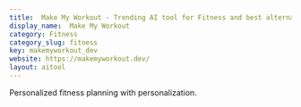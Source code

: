 ```yaml
---
title:  Make My Workout - Trending AI tool for Fitness and best alternatives
display_name:  Make My Workout
category: Fitness
category_slug: fitness
key: makemyworkout_dev
website: https://makemyworkout.dev/
layout: aitool
---
```


Personalized fitness planning with personalization.
